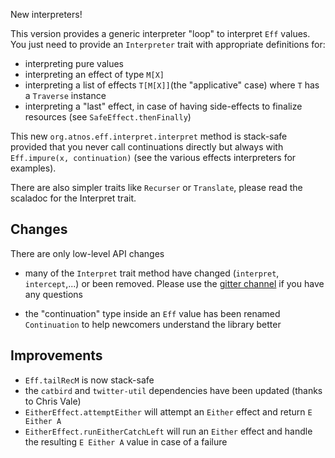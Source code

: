 New interpreters!

This version provides a generic interpreter "loop" to interpret `Eff` values. You just need to provide an `Interpreter`
trait with appropriate definitions for:

 *  interpreting pure values
 *  interpreting an effect of type `M[X]`
 *  interpreting a list of effects `T[M[X]]`(the "applicative" case) where `T` has a `Traverse` instance
 *  interpreting a "last" effect, in case of having side-effects to finalize resources (see `SafeEffect.thenFinally`)

This new `org.atnos.eff.interpret.interpret` method is stack-safe provided that you never call continuations directly
but always with `Eff.impure(x, continuation)` (see the various effects interpreters for examples).

There are also simpler traits like `Recurser` or `Translate`, please read the scaladoc for the Interpret trait.

## Changes

There are only low-level API changes
   
 * many of the `Interpret` trait method have changed (`interpret`, `intercept`,...) or been removed. Please use
 the [gitter channel](https://gitter.im/atnos-org/eff) if you have any questions
 
 * the "continuation" type inside an `Eff` value has been renamed `Continuation` to help newcomers understand the library better
 
## Improvements

 * `Eff.tailRecM` is now stack-safe
 * the `catbird` and `twitter-util` dependencies have been updated (thanks to Chris Vale)
 * `EitherEffect.attemptEither` will attempt an `Either` effect and return `E Either A`
 * `EitherEffect.runEitherCatchLeft` will run an `Either` effect and handle the resulting `E Either A` value in case of a
  failure
